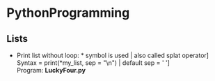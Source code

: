 # PythonProgramming

## Lists
* Print list without loop: * symbol is used | also called splat operator]\
  Syntax = print(*my_list, sep = "\n") | default sep = ' ']\
  Program: **LuckyFour.py**
